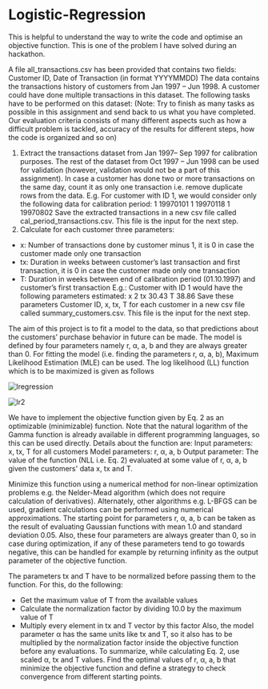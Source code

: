 # Logistic-Regression

This is helpful to understand the way to write the code and optimise an objective function. This is one of the problem I have solved during an hackathon.

A file all_transactions.csv has been provided that contains two fields:
Customer ID, Date of Transaction (in format YYYYMMDD)
The data contains the transactions history of customers from Jan 1997 – Jun 1998. A customer could have done multiple transactions in this dataset.
The following tasks have to be performed on this dataset:
(Note: Try to finish as many tasks as possible in this assignment and send back to us what you have completed. Our evaluation criteria consists of many different aspects such as how a difficult problem is tackled, accuracy of the results for different steps, how the code is organized and so on)
1. Extract the transactions dataset from Jan 1997– Sep 1997 for calibration purposes. The rest of the dataset from Oct 1997 – Jun 1998 can be used for validation (however, validation would not be a part of this assignment). In case a customer has done two or more transactions on the same day, count it as only one transaction i.e. remove duplicate rows from the data.
E.g. For customer with ID 1, we would consider only the following data for calibration period:
1 19970101
1 19970118
1 19970802
Save the extracted transactions in a new csv file called cal_period_transactions.csv. This file is the input for the next step.
2. Calculate for each customer three parameters:
- x: Number of transactions done by customer minus 1, it is 0 in case the customer made only
one transaction
- tx: Duration in weeks between customer’s last transaction and first transaction, it is 0 in case
the customer made only one transaction
- T: Duration in weeks between end of calibration period (01.10.1997) and customer’s first
transaction
E.g.: Customer with ID 1 would have the following parameters estimated:
x 2
tx 30.43
T 38.86
Save these parameters Customer ID, x, tx, T for each customer in a new csv file called
summary_customers.csv. This file is the input for the next step.

The aim of this project is to fit a model to the data, so that predictions about the customers’ purchase behavior in future can be made. The model is defined by four parameters namely r, α, a, b and they are always greater than 0. For fitting the model (i.e. finding the parameters r, α, a, b),
Maximum Likelihood Estimation (MLE) can be used. The log likelihood (LL) function which is to be maximized is given as follows

![lregression](https://user-images.githubusercontent.com/24495251/59144911-e4720980-89dc-11e9-965c-57d9ab259934.PNG)

![lr2](https://user-images.githubusercontent.com/24495251/59144952-6a8e5000-89dd-11e9-9294-87a95b1044a7.PNG)

We have to implement the objective function given by Eq. 2 as an optimizable (minimizable) function. Note that the natural logarithm of the Gamma function is already available in different programming languages, so this can be used directly. Details about the function are:
Input parameters: x, tx, T for all customers
Model parameters: r, α, a, b
Output parameter: The value of the function (NLL i.e. Eq. 2) evaluated at some value of r, α, a, b given the customers' data x, tx and T.

Minimize this function using a numerical method for non-linear optimization problems e.g. the Nelder-Mead algorithm (which does not require calculation of derivatives). Alternately, other algorithms e.g. L-BFGS can be used, gradient calculations can be performed using numerical
approximations. The starting point for parameters r, α, a, b can be taken as the result of evaluating Gaussian functions with mean 1.0 and standard deviation 0.05. Also, these four parameters are always greater than 0, so in case during optimization, if any of these parameters tend to go towards negative, this can be handled for example by returning infinity as the output parameter of the objective function.

The parameters tx and T have to be normalized before passing them to the function. For this, do the following:
- Get the maximum value of T from the available values
- Calculate the normalization factor by dividing 10.0 by the maximum value of T
- Multiply every element in tx and T vector by this factor
Also, the model parameter α has the same units like tx and T, so it also has to be multiplied by the normalization factor inside the objective function before any evaluations. To summarize, while calculating Eq. 2, use scaled α, tx and T values.
Find the optimal values of r, α, a, b that minimize the objective function and define a strategy to check convergence from different starting points.

